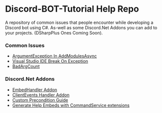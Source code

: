 # Discord-BOT-Tutorial Help Repo
A repository of common issues that people encounter while developing a Discord bot using C#.
As-well as some Discord.Net Addons you can add to your projects. (DSharpPlus Ones Coming Soon).

### Common Issues

- [ArgumentException In AddModulesAsync](Issues/ArgumentExceptionAddModulesAsync.md)
- [Visual Studio IDE Break On Exception](Issues/VisualStudioBreakOnException.md)
- [BadArgCount](BadArgCount.md)

### Discord.Net Addons

- [EmbedHandler Addon](Discord.Net-Addons/EmbedHandler/)
- [ClientEvents Handler Addon](Discord.Net-Addons/DiscordClientEvents)
- [Custom Precondition Guide](Discord.Net-Addons/CustomPreconditions)
- [Generate Help Embeds with CommandService extensions](https://github.com/Charly6596/Discord.Addons.CommandsExtension)